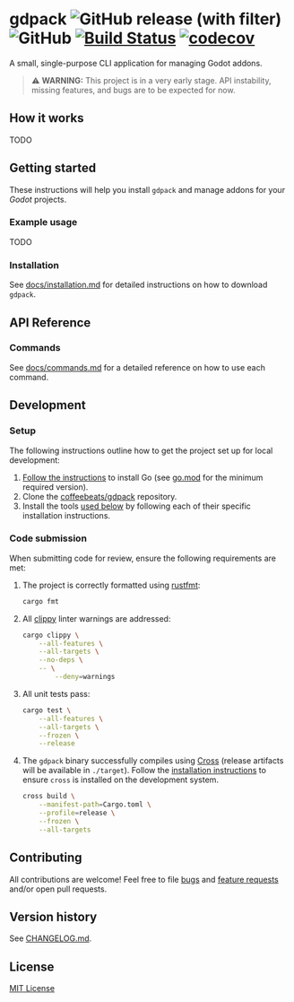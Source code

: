 # **gdpack** ![GitHub release (with filter)](https://img.shields.io/github/v/release/coffeebeats/gdpack) ![GitHub](https://img.shields.io/github/license/coffeebeats/gdpack) [![Build Status](https://img.shields.io/github/actions/workflow/status/coffeebeats/gdpack/check-commit.yml?branch=main)](https://github.com/coffeebeats/gdpack/actions?query=branch%3Amain+workflow%3Acheck) [![codecov](https://codecov.io/gh/coffeebeats/gdpack/graph/badge.svg)](https://codecov.io/gh/coffeebeats/gdpack)

A small, single-purpose CLI application for managing Godot addons.

> ⚠️ **WARNING:** This project is in a very early stage. API instability, missing features, and bugs are to be expected for now.

## **How it works**

TODO

## **Getting started**

These instructions will help you install `gdpack` and manage addons for your _Godot_ projects.

### **Example usage**

TODO

### **Installation**

See [docs/installation.md](./docs/installation.md#installation) for detailed instructions on how to download `gdpack`.

## **API Reference**

### **Commands**

See [docs/commands.md](./docs/commands.md) for a detailed reference on how to use each command.

## **Development**

### Setup

The following instructions outline how to get the project set up for local development:

1. [Follow the instructions](https://go.dev/doc/install) to install Go (see [go.mod](./go.mod) for the minimum required version).
2. Clone the [coffeebeats/gdpack](https://github.com/coffeebeats/gdpack) repository.
3. Install the tools [used below](#code-submission) by following each of their specific installation instructions.

### Code submission

When submitting code for review, ensure the following requirements are met:

1. The project is correctly formatted using [rustfmt](https://github.com/rust-lang/rustfmt):

    ```sh
    cargo fmt
    ```

2. All [clippy](https://github.com/rust-lang/rust-clippy) linter warnings are addressed:

    ```sh
    cargo clippy \
        --all-features \
        --all-targets \
        --no-deps \
        -- \
            --deny=warnings
    ```

3. All unit tests pass:

    ```sh
    cargo test \
        --all-features \
        --all-targets \
        --frozen \
        --release
    ```

4. The `gdpack` binary successfully compiles using [Cross](https://github.com/cross-rs/cross) (release artifacts will be available in `./target`). Follow the [installation instructions](https://github.com/cross-rs/cross#installation) to ensure `cross` is installed on the development system.

    ```sh
    cross build \
        --manifest-path=Cargo.toml \
        --profile=release \
        --frozen \
        --all-targets
    ```

## **Contributing**

All contributions are welcome! Feel free to file [bugs](https://github.com/coffeebeats/gdpack/issues/new?assignees=&labels=bug&projects=&template=bug-report.md&title=) and [feature requests](https://github.com/coffeebeats/gdpack/issues/new?assignees=&labels=enhancement&projects=&template=feature-request.md&title=) and/or open pull requests.

## **Version history**

See [CHANGELOG.md](https://github.com/coffeebeats/gdpack/blob/main/CHANGELOG.md).

## **License**

[MIT License](https://github.com/coffeebeats/gdpack/blob/main/LICENSE)
